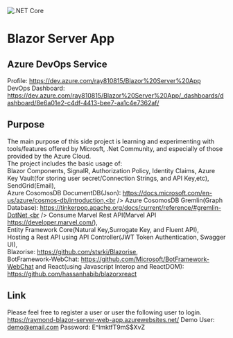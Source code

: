 ![.NET Core](https://github.com/ewdlop/Blazor-Server-App/workflows/.NET%20Core/badge.svg)
# Blazor Server App
## Azure DevOps Service
Profile: https://dev.azure.com/ray810815/Blazor%20Server%20App <br/>
DevOps Dashboard: https://dev.azure.com/ray810815/Blazor%20Server%20App/_dashboards/dashboard/8e6a01e2-c4df-4413-bee7-aa1c4e7362af/
## Purpose
The main purpose of this side project is learning and experimenting with tools/features offered by Microsft, .Net Community, and especially of those provided by the Azure Cloud. <br/> 
The project includes the basic usage of:<br/>
Blazor Components, SignalR, Authorization Policy, Identity Claims, Azure Key Vault(for storing user secret/Connection Strings, and API Key,etc), SendGrid(Email),<br /> 
Azure CosomosDB DocumentDB(Json): https://docs.microsoft.com/en-us/azure/cosmos-db/introduction,<br />
Azure CosomosDB Gremlin(Graph Database): https://tinkerpop.apache.org/docs/current/reference/#gremlin-DotNet,<br />
Consume Marvel Rest API(Marvel API https://developer.marvel.com/),<br />
Entity Framework Core(Natural Key,Surrogate Key, and Fluent API),<br />
Hosting a Rest API using API Controller(JWT Token Authentication, Swagger UI),<br />
Blazorise: https://github.com/stsrki/Blazorise, <br />
BotFramework-WebChat: https://github.com/Microsoft/BotFramework-WebChat
and React(using Javascript Interop and ReactDOM): https://github.com/hassanhabib/blazorxreact <br/>

## Link
Please feel free to register a user or user the following user to login.
https://raymond-blazor-server-web-app.azurewebsites.net/
Demo User: demo@email.com
Password: E^ImktfT9mS$XvZ
